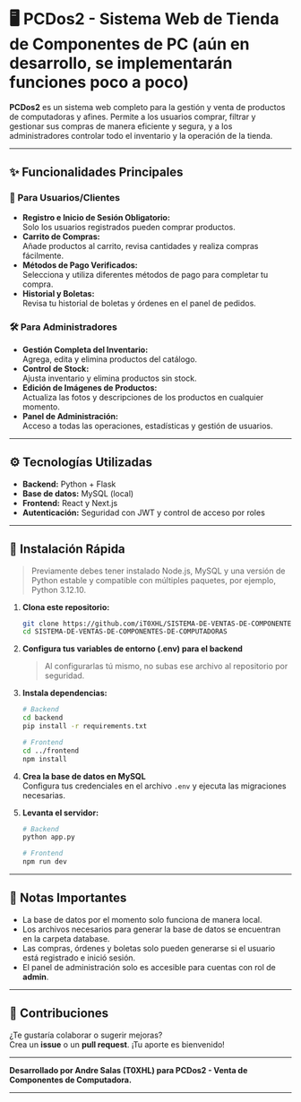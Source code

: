 # 🖥️ PCDos2 - Sistema Web de Tienda de Componentes de PC (aún en desarrollo, se implementarán funciones poco a poco)

**PCDos2** es un sistema web completo para la gestión y venta de productos de computadoras y afines. Permite a los usuarios comprar, filtrar y gestionar sus compras de manera eficiente y segura, y a los administradores controlar todo el inventario y la operación de la tienda.

---

## ✨ Funcionalidades Principales

### 👤 Para Usuarios/Clientes
- **Registro e Inicio de Sesión Obligatorio:**  
  Solo los usuarios registrados pueden comprar productos.
- **Carrito de Compras:**  
  Añade productos al carrito, revisa cantidades y realiza compras fácilmente.
- **Métodos de Pago Verificados:**  
  Selecciona y utiliza diferentes métodos de pago para completar tu compra.
- **Historial y Boletas:**  
  Revisa tu historial de boletas y órdenes en el panel de pedidos.

### 🛠️ Para Administradores
- **Gestión Completa del Inventario:**  
  Agrega, edita y elimina productos del catálogo.
- **Control de Stock:**  
  Ajusta inventario y elimina productos sin stock.
- **Edición de Imágenes de Productos:**  
  Actualiza las fotos y descripciones de los productos en cualquier momento.
- **Panel de Administración:**  
  Acceso a todas las operaciones, estadísticas y gestión de usuarios.

---

## ⚙️ Tecnologías Utilizadas

- **Backend:** Python + Flask
- **Base de datos:** MySQL (local)
- **Frontend:** React y Next.js
- **Autenticación:** Seguridad con JWT y control de acceso por roles

---

## 🚀 Instalación Rápida

   > Previamente debes tener instalado Node.js, MySQL y una versión de Python estable y compatible con múltiples paquetes, por ejemplo, Python 3.12.10.

1. **Clona este repositorio:**
    ```bash
    git clone https://github.com/iT0XHL/SISTEMA-DE-VENTAS-DE-COMPONENTES-DE-COMPUTADORAS.git
    cd SISTEMA-DE-VENTAS-DE-COMPONENTES-DE-COMPUTADORAS
    ```

2. **Configura tus variables de entorno (.env) para el backend**  
   > Al configurarlas tú mismo, no subas ese archivo al repositorio por seguridad.

3. **Instala dependencias:**
    ```bash
    # Backend
    cd backend
    pip install -r requirements.txt

    # Frontend
    cd ../frontend
    npm install
    ```

4. **Crea la base de datos en MySQL**  
   Configura tus credenciales en el archivo `.env` y ejecuta las migraciones necesarias.

5. **Levanta el servidor:**
    ```bash
    # Backend
    python app.py

    # Frontend
    npm run dev
    ```

---

## 📝 Notas Importantes

- La base de datos por el momento solo funciona de manera local.
- Los archivos necesarios para generar la base de datos se encuentran en la carpeta database.
- Las compras, órdenes y boletas solo pueden generarse si el usuario está registrado e inició sesión.
- El panel de administración solo es accesible para cuentas con rol de **admin**.

---

## 🤝 Contribuciones

¿Te gustaría colaborar o sugerir mejoras?  
Crea un **issue** o un **pull request**. ¡Tu aporte es bienvenido!

---

**Desarrollado por Andre Salas (T0XHL) para PCDos2 - Venta de Componentes de Computadora.**

---

